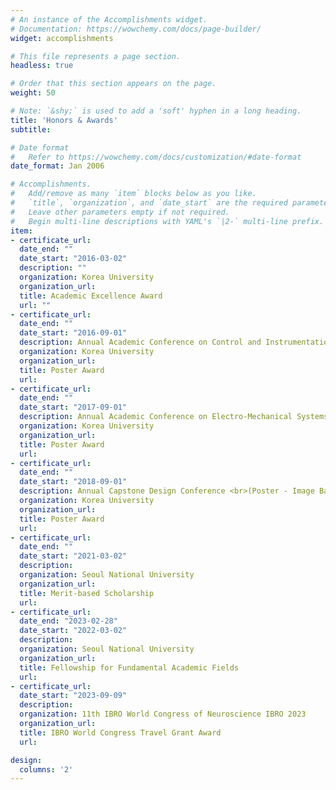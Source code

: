 ```yaml
---
# An instance of the Accomplishments widget.
# Documentation: https://wowchemy.com/docs/page-builder/
widget: accomplishments

# This file represents a page section.
headless: true

# Order that this section appears on the page.
weight: 50

# Note: `&shy;` is used to add a 'soft' hyphen in a long heading.
title: 'Honors & Awards'
subtitle:

# Date format
#   Refer to https://wowchemy.com/docs/customization/#date-format
date_format: Jan 2006

# Accomplishments.
#   Add/remove as many `item` blocks below as you like.
#   `title`, `organization`, and `date_start` are the required parameters.
#   Leave other parameters empty if not required.
#   Begin multi-line descriptions with YAML's `|2-` multi-line prefix.
item:
- certificate_url: 
  date_end: ""
  date_start: "2016-03-02"
  description: ""
  organization: Korea University
  organization_url: 
  title: Academic Excellence Award
  url: ""
- certificate_url: 
  date_end: ""
  date_start: "2016-09-01"
  description: Annual Academic Conference on Control and Instrumentation Engineering <br>(Poster - Sound Activated Multi Color LED Cube)
  organization: Korea University
  organization_url: 
  title: Poster Award 
  url: 
- certificate_url: 
  date_end: ""
  date_start: "2017-09-01"
  description: Annual Academic Conference on Electro-Mechanical Systems Engineering <br>(Poster - Self Healthcare Device Using EOG Measurement)
  organization: Korea University
  organization_url: 
  title: Poster Award 
  url: 
- certificate_url: 
  date_end: ""
  date_start: "2018-09-01"
  description: Annual Capstone Design Conference <br>(Poster - Image Based Doorlock System)
  organization: Korea University
  organization_url: 
  title: Poster Award 
  url: 
- certificate_url: 
  date_end: ""
  date_start: "2021-03-02"
  description: 
  organization: Seoul National University
  organization_url: 
  title: Merit-based Scholarship
  url: 
- certificate_url: 
  date_end: "2023-02-28"
  date_start: "2022-03-02"
  description: 
  organization: Seoul National University
  organization_url: 
  title: Fellowship for Fundamental Academic Fields
  url: 
- certificate_url: 
  date_start: "2023-09-09"
  description: 
  organization: 11th IBRO World Congress of Neuroscience IBRO 2023
  organization_url: 
  title: IBRO World Congress Travel Grant Award
  url: 

design:
  columns: '2' 
---
```

